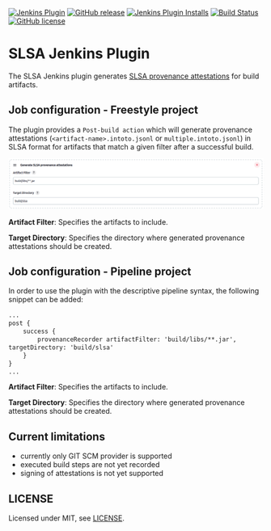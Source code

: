 [![Jenkins Plugin](https://img.shields.io/jenkins/plugin/v/slsa.svg)](https://plugins.jenkins.io/slsa)
[![GitHub release](https://img.shields.io/github/release/jenkinsci/slsa-plugin.svg?label=release)](https://github.com/jenkinsci/slsa-plugin/releases/latest)
[![Jenkins Plugin Installs](https://img.shields.io/jenkins/plugin/i/slsa.svg?color=blue)](https://plugins.jenkins.io/slsa)
[![Build Status](https://ci.jenkins.io/buildStatus/icon?job=Plugins%2Fslsa-plugin%2Fmain)](https://ci.jenkins.io/job/Plugins/job/slsa-plugin/job/main/)
[![GitHub license](https://img.shields.io/github/license/jenkinsci/slsa-plugin.svg)](https://github.com/jenkinsci/slsa-plugin/blob/master/LICENSE)

# SLSA Jenkins Plugin

The SLSA Jenkins plugin generates [SLSA provenance attestations](https://slsa.dev/provenance/) for build artifacts.

## Job configuration - Freestyle project

The plugin provides a ```Post-build action``` which will generate provenance attestations
(`<artifact-name>.intoto.jsonl` or `multiple.intoto.jsonl`) in SLSA format for artifacts that
match a given filter after a successful build.

![job configuration](docs/images/jenkins-job-configuration.png)

**Artifact Filter**: Specifies the artifacts to include.

**Target Directory**: Specifies the directory where generated provenance attestations should be created.

## Job configuration - Pipeline project

In order to use the plugin with the descriptive pipeline syntax, the following snippet
can be added:

```
...
post {
    success {
        provenanceRecorder artifactFilter: 'build/libs/**.jar', targetDirectory: 'build/slsa'
    }
}
...
```

**Artifact Filter**: Specifies the artifacts to include.

**Target Directory**: Specifies the directory where generated provenance attestations should be created.

## Current limitations

* currently only GIT SCM provider is supported
* executed build steps are not yet recorded
* signing of attestations is not yet supported

## LICENSE

Licensed under MIT, see [LICENSE](LICENSE).

